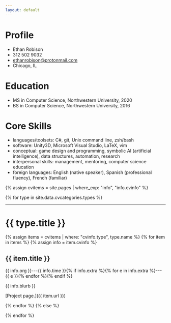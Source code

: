 ```yaml
---
layout: default
---
```


# Profile

- Ethan Robison
- 312 502 9032
- ethanrobison@protonmail.com
- Chicago, IL

# Education
- MS in Computer Science, Northwestern University, 2020
- BS in Computer Science, Northwestern University, 2016

# Core Skills
- languages/toolsets: C#, git, Unix command line, zsh/bash
- software: Unity3D, Microsoft Visual Studio, LaTeX, vim
- conceptual: game design and programming, symbolic AI (artificial
  intelligence), data structures, automation, research
- interpersonal skills: management, mentoring, computer science
  education
- foreign languages: English (native speaker), Spanish (professional
  fluency), French (familiar)

{% assign cvitems = site.pages | where_exp: "info", "info.cvinfo" %}

{% for type in site.data.cvcategories.types %}

---

# {{ type.title }}

{% assign items = cvitems | where: "cvinfo.type", type.name %}
{% for item in items %}
{% assign info = item.cvinfo %}
## {{ item.title }}

<span class="gray">
{{ info.org }}---{{ info.time }}{% if info.extra %}{% for e in info.extra %}---{{ e }}{% endfor %}{% endif %}
</span>

{{ info.blurb }}

[Project page.]({{ item.url }})

{% endfor %}
{% else %}
<!-- Nothing here! -->
{% endfor %}

<!-- TODO teaching -->
<!-- TODO hobbies and interests -->
